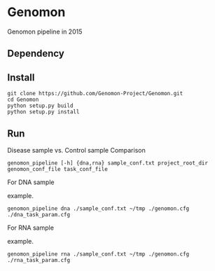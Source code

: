 # Genomon
Genomon pipeline in 2015

## Dependency


## Install

```
git clone https://github.com/Genomon-Project/Genomon.git
cd Genomon
python setup.py build
python setup.py install
```

## Run
Disease sample vs. Control sample Comparison
```
genomon_pipeline [-h] {dna,rna} sample_conf.txt project_root_dir genomon_conf_file task_conf_file
```

For DNA sample

example.
```
genomon_pipeline dna ./sample_conf.txt ~/tmp ./genomon.cfg ./dna_task_param.cfg
```

For RNA sample

example.
```
genomon_pipeline rna ./sample_conf.txt ~/tmp ./genomon.cfg ./rna_task_param.cfg
```
